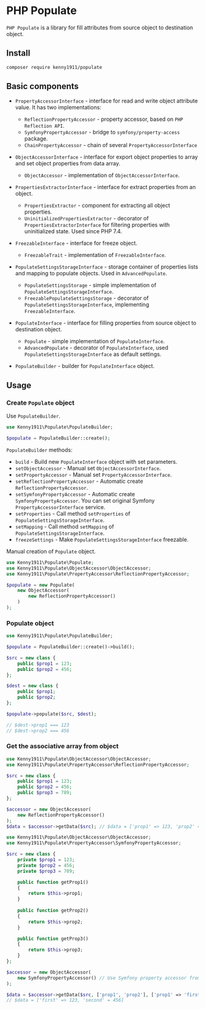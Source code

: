 # PHP Populate

`PHP Populate` is a library for fill attributes from source object to destination object.

## Install

```bash
composer require kenny1911/populate
```

## Basic components

- `PropertyAccessorInterface` - interface for read and write object attribute value. It has two implementations:
  - `ReflectionPropertyAccessor` - property accessor, based on `PHP Reflection API`.
  - `SymfonyPropertyAccessor` - bridge to `symfony/property-access` package.
  - `ChainPropertyAccessor` - chain of several `PropertyAccessorInterface`

- `ObjectAccessorInterface` - interface for export object properties to array and set object properties from data array.
  - `ObjectAccessor` - implementation of `ObjectAccessorInterface`.

- `PropertiesExtractorInterface` - interface for extract properties from an object.
  - `PropertiesExtractor` - component for extracting all object properties.
  - `UninitializedPropertiesExtractor` - decorator of `PropertiesExtractorInterface` for filtering properties with
  uninitialized state. Used since PHP 7.4.

- `FreezableInterface` - interface for freeze object.
  - `FreezableTrait` - implementation of `FreezableInterface`.

- `PopulateSettingsStorageInterface` - storage container of properties lists and mapping to populate objects. Used in
`AdvancedPopulate`.
  - `PopulateSettingsStorage` - simple implementation of `PopulateSettingsStorageInterface`.
  - `FreezablePopulateSettingsStorage` - decorator of `PopulateSettingsStorageInterface`, implementing
  `FreezableInterface`.

- `PopulateInterface` - interface for filling properties from source object to destination object.
  - `Populate` - simple implementation of `PopulateInterface`.
  - `AdvancedPopulate` - decorator of `PopulateInterface`, used `PopulateSettingsStorageInterface` as default settings.

- `PopulateBuilder` - builder for `PopulateInterface` object.

## Usage

### Create `Populate` object

Use `PopulateBuilder`.

```php
use Kenny1911\Populate\PopulateBuilder;

$populate = PopulateBuilder::create();
```

`PopulateBuilder` methods:

- `build` - Build new `PopulateInterface` object with set parameters.
- `setObjectAccessor` - Manual set `ObjectAccessorInterface`.
- `setPropertyAccessor` - Manual set `PropertyAccessorInterface`.
- `setReflectionPropertyAccessor` - Automatic create `ReflectionPropertyAccessor`.
- `setSymfonyPropertyAccessor` - Automatic create `SymfonyPropertyAccessor`. You can set original Symfony
`PropertyAccessorInterface` service.
- `setProperties` - Call method `setProperties` of `PopulateSettingsStorageInterface`.
- `setMapping` - Call method `setMapping` of `PopulateSettingsStorageInterface`.
- `freezeSettings` - Make `PopulateSettingsStorageInterface` freezable.

Manual creation of `Populate` object.

```php
use Kenny1911\Populate\Populate;
use Kenny1911\Populate\ObjectAccessor\ObjectAccessor;
use Kenny1911\Populate\PropertyAccessor\ReflectionPropertyAccessor;

$populate = new Populate(
    new ObjectAccessor(
        new ReflectionPropertyAccessor()
    )
);
```

### Populate object

```php
use Kenny1911\Populate\PopulateBuilder;

$populate = PopulateBuilder::create()->build();

$src = new class {
    public $prop1 = 123;
    public $prop2 = 456;
};

$dest = new class {
    public $prop1;
    public $prop2;
};

$populate->populate($src, $dest);

// $dest->prop1 === 123
// $dest->prop2 === 456
````

### Get the associative array from object

```php
use Kenny1911\Populate\ObjectAccessor\ObjectAccessor;
use Kenny1911\Populate\PropertyAccessor\ReflectionPropertyAccessor;

$src = new class {
    public $prop1 = 123;
    public $prop2 = 456;
    public $prop3 = 789;
};

$accessor = new ObjectAccessor(
    new ReflectionPropertyAccessor()
);
$data = $accessor->getData($src); // $data = ['prop1' => 123, 'prop2' => 456, 'prop3' => 789]
```

```php
use Kenny1911\Populate\ObjectAccessor\ObjectAccessor;
use Kenny1911\Populate\PropertyAccessor\SymfonyPropertyAccessor;

$src = new class {
    private $prop1 = 123;
    private $prop2 = 456;
    private $prop3 = 789;

    public function getProp1()
    {
        return $this->prop1;
    }
    
    public function getProp2()
    {
        return $this->prop2;
    }

    public function getProp3()
    {
        return $this->prop3;
    }
};

$accessor = new ObjectAccessor(
    new SymfonyPropertyAccessor() // Use Symfony property accessor from `symfony/property-access` package
);

$data = $accessor->getData($src, ['prop1', 'prop2'], ['prop1' => 'first', 'prop2' => 'second']);
// $data = ['first' => 123, 'second' = 456]

```
